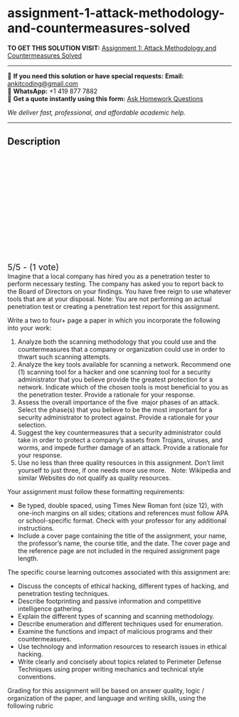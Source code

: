 # assignment-1-attack-methodology-and-countermeasures-solved
**TO GET THIS SOLUTION VISIT:** [Assignment 1: Attack Methodology and Countermeasures Solved](https://www.ankitcodinghub.com/product/assignment-1-attack-methodology-and-countermeasures-solved/)


---

📩 **If you need this solution or have special requests:** **Email:** ankitcoding@gmail.com  
📱 **WhatsApp:** +1 419 877 7882  
📄 **Get a quote instantly using this form:** [Ask Homework Questions](https://www.ankitcodinghub.com/services/ask-homework-questions/)

*We deliver fast, professional, and affordable academic help.*

---

<h2>Description</h2>



<div class="kk-star-ratings kksr-auto kksr-align-center kksr-valign-top" data-payload="{&quot;align&quot;:&quot;center&quot;,&quot;id&quot;:&quot;3817&quot;,&quot;slug&quot;:&quot;default&quot;,&quot;valign&quot;:&quot;top&quot;,&quot;ignore&quot;:&quot;&quot;,&quot;reference&quot;:&quot;auto&quot;,&quot;class&quot;:&quot;&quot;,&quot;count&quot;:&quot;1&quot;,&quot;legendonly&quot;:&quot;&quot;,&quot;readonly&quot;:&quot;&quot;,&quot;score&quot;:&quot;5&quot;,&quot;starsonly&quot;:&quot;&quot;,&quot;best&quot;:&quot;5&quot;,&quot;gap&quot;:&quot;4&quot;,&quot;greet&quot;:&quot;Rate this product&quot;,&quot;legend&quot;:&quot;5\/5 - (1 vote)&quot;,&quot;size&quot;:&quot;24&quot;,&quot;title&quot;:&quot;Assignment 1: Attack Methodology and Countermeasures Solved&quot;,&quot;width&quot;:&quot;138&quot;,&quot;_legend&quot;:&quot;{score}\/{best} - ({count} {votes})&quot;,&quot;font_factor&quot;:&quot;1.25&quot;}">

<div class="kksr-stars">

<div class="kksr-stars-inactive">
            <div class="kksr-star" data-star="1" style="padding-right: 4px">


<div class="kksr-icon" style="width: 24px; height: 24px;"></div>
        </div>
            <div class="kksr-star" data-star="2" style="padding-right: 4px">


<div class="kksr-icon" style="width: 24px; height: 24px;"></div>
        </div>
            <div class="kksr-star" data-star="3" style="padding-right: 4px">


<div class="kksr-icon" style="width: 24px; height: 24px;"></div>
        </div>
            <div class="kksr-star" data-star="4" style="padding-right: 4px">


<div class="kksr-icon" style="width: 24px; height: 24px;"></div>
        </div>
            <div class="kksr-star" data-star="5" style="padding-right: 4px">


<div class="kksr-icon" style="width: 24px; height: 24px;"></div>
        </div>
    </div>

<div class="kksr-stars-active" style="width: 138px;">
            <div class="kksr-star" style="padding-right: 4px">


<div class="kksr-icon" style="width: 24px; height: 24px;"></div>
        </div>
            <div class="kksr-star" style="padding-right: 4px">


<div class="kksr-icon" style="width: 24px; height: 24px;"></div>
        </div>
            <div class="kksr-star" style="padding-right: 4px">


<div class="kksr-icon" style="width: 24px; height: 24px;"></div>
        </div>
            <div class="kksr-star" style="padding-right: 4px">


<div class="kksr-icon" style="width: 24px; height: 24px;"></div>
        </div>
            <div class="kksr-star" style="padding-right: 4px">


<div class="kksr-icon" style="width: 24px; height: 24px;"></div>
        </div>
    </div>
</div>


<div class="kksr-legend" style="font-size: 19.2px;">
            5/5 - (1 vote)    </div>
    </div>
Imagine that a local company has hired you as a penetration tester to perform necessary testing. The company has asked you to report back to the Board of Directors on your findings. You have free reign to use whatever tools that are at your disposal. Note: You are not performing an actual penetration test or creating a penetration test report for this assignment.

Write a two to four+ page a paper in which you incorporate the following into your work:

<ol>
<li>Analyze both the scanning methodology that you could use and the countermeasures that a company or organization could use in order to thwart such scanning attempts.</li>
<li>Analyze the key tools available for scanning a network. Recommend one (1) scanning tool for a hacker and one scanning tool for a security administrator that you believe provide the greatest protection for a network. Indicate which of the chosen tools is most beneficial to you as the penetration tester. Provide a rationale for your response.</li>
<li>Assess the overall importance of the five &nbsp;major phases of an attack. Select the phase(s) that you believe to be the most important for a security administrator to protect against. Provide a rationale for your selection.</li>
<li>Suggest the key countermeasures that a security administrator could take in order to protect a company’s assets from Trojans, viruses, and worms, and impede further damage of an attack. Provide a rationale for your response.</li>
<li>Use no less than three quality resources in this assignment. Don’t limit yourself to just three, if one needs more use more. &nbsp;&nbsp;Note: Wikipedia and similar Websites do not qualify as quality resources.</li>
</ol>
Your assignment must follow these formatting requirements:

<ul>
<li>Be typed, double spaced, using Times New Roman font (size 12), with one-inch margins on all sides; citations and references must follow APA or school-specific format. Check with your professor for any additional instructions.</li>
<li>Include a cover page containing the title of the assignment, your name, the professor’s name, the course title, and the date. The cover page and the reference page are not included in the required assignment page length.</li>
</ul>
The specific course learning outcomes associated with this assignment are:

<ul>
<li>Discuss the concepts of ethical hacking, different types of hacking, and penetration testing techniques.</li>
<li>Describe footprinting and passive information and competitive intelligence gathering.</li>
<li>Explain the different types of scanning and scanning methodology.</li>
<li>Describe enumeration and different techniques used for enumeration.</li>
<li>Examine the functions and impact of malicious programs and their countermeasures.</li>
<li>Use technology and information resources to research issues in ethical hacking.</li>
<li>Write clearly and concisely about topics related to Perimeter Defense Techniques using proper writing mechanics and technical style conventions.</li>
</ul>
Grading for this assignment will be based on answer quality, logic / organization of the paper, and language and writing skills, using the following rubric
